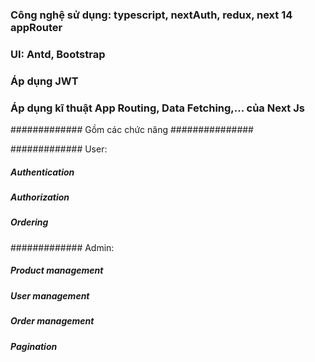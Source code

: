 ### Công nghệ sử dụng: typescript, nextAuth, redux, next 14 appRouter

### UI: Antd, Bootstrap

### Áp dụng JWT

### Áp dụng kĩ thuật App Routing, Data Fetching,... của Next Js

############# Gồm các chức năng ###############

############# User:

##### Authentication

##### Authorization

##### Ordering

############# Admin:

##### Product management

##### User management

##### Order management

##### Pagination
